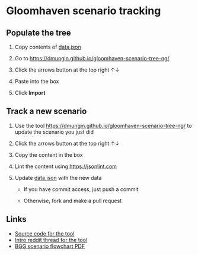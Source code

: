 # Gloomhaven scenario tracking

## Populate the tree

1. Copy contents of [data.json](https://github.com/jlian/gloomhaven-scenario-tracking/blob/master/data.json)

1. Go to https://dmungin.github.io/gloomhaven-scenario-tree-ng/

1. Click the arrows button at the top right ↑↓

1. Paste into the box

1. Click **Import**

## Track a new scenario

1. Use the tool https://dmungin.github.io/gloomhaven-scenario-tree-ng/ to update the scenario you just did

1. Click the arrows button at the top right ↑↓

1. Copy the content in the box

1. Lint the content using https://jsonlint.com

1. Update [data.json](https://github.com/jlian/gloomhaven-scenario-tracking/blob/master/data.json) with the new data

    - If you have commit access, just push a commit
  
    - Otherwise, fork and make a pull request

## Links

- [Source code for the tool](https://github.com/dmungin/gloomhaven-scenario-tree-ng)
- [Intro reddit thread for the tool](https://www.reddit.com/r/Gloomhaven/comments/87cwkd/scenario_flowchart_webapp/)
- [BGG scenario flowchart PDF](https://boardgamegeek.com/filepage/143772/scenario-flowchart)
